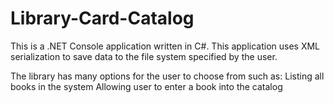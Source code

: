# Library-Card-Catalog

This is a .NET Console application written in C#. This application uses XML serialization to save data to the file system specified by the user. 

The library has many options for the user to choose from such as:
Listing all books in the system
Allowing user to enter a book into the catalog
